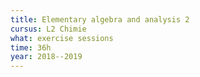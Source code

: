 ```yaml
---
title: Elementary algebra and analysis 2
cursus: L2 Chimie
what: exercise sessions
time: 36h
year: 2018--2019
---
```

